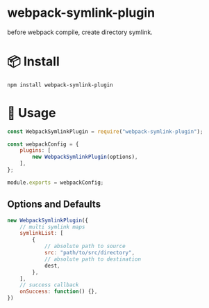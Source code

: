 # webpack-symlink-plugin
before webpack compile, create directory symlink.

# 📦 Install

```sh
npm install webpack-symlink-plugin
```

# 🔨 Usage

```js
const WebpackSymlinkPlugin = require("webpack-symlink-plugin");

const webpackConfig = {
    plugins: [
        new WebpackSymlinkPlugin(options),
    ],
};

module.exports = webpackConfig;
```

## Options and Defaults

```js
new WebpackSymlinkPlugin({
    // multi symlink maps
    symlinkList: [
        {
            // absolute path to source
            src: "path/to/src/directory",
            // absolute path to destination
            dest,
        },
    ],
    // success callback
    onSuccess: function() {},
})

```